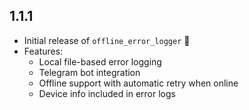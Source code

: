 ## 1.1.1

- Initial release of `offline_error_logger` 🎉
- Features:
  - Local file-based error logging
  - Telegram bot integration
  - Offline support with automatic retry when online
  - Device info included in error logs
